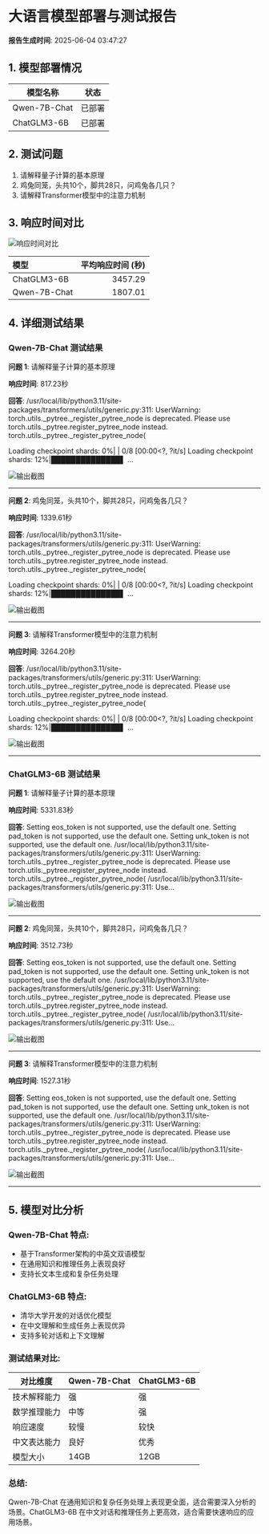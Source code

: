 # 大语言模型部署与测试报告

**报告生成时间**: 2025-06-04 03:47:27

## 1. 模型部署情况

| 模型名称 | 状态 |
|----------|------|
| Qwen-7B-Chat | 已部署 |
| ChatGLM3-6B | 已部署 |

## 2. 测试问题

1. 请解释量子计算的基本原理
2. 鸡兔同笼，头共10个，脚共28只，问鸡兔各几只？
3. 请解释Transformer模型中的注意力机制

## 3. 响应时间对比

![响应时间对比](response_time_comparison.png)

| 模型         |   平均响应时间 (秒) |
|:-------------|--------------------:|
| ChatGLM3-6B  |             3457.29 |
| Qwen-7B-Chat |             1807.01 |

## 4. 详细测试结果

### Qwen-7B-Chat 测试结果

**问题 1**: 请解释量子计算的基本原理

**响应时间**: 817.23秒

**回答**: 
/usr/local/lib/python3.11/site-packages/transformers/utils/generic.py:311: UserWarning: torch.utils._pytree._register_pytree_node is deprecated. Please use torch.utils._pytree.register_pytree_node instead.
  torch.utils._pytree._register_pytree_node(

Loading checkpoint shards:   0%|                                                                                                                            | 0/8 [00:00<?, ?it/s]
Loading checkpoint shards:  12%|██████████████▌                      ...

![输出截图](response_Qwen-7B-Chat_q1.png)

---

**问题 2**: 鸡兔同笼，头共10个，脚共28只，问鸡兔各几只？

**响应时间**: 1339.61秒

**回答**: 
/usr/local/lib/python3.11/site-packages/transformers/utils/generic.py:311: UserWarning: torch.utils._pytree._register_pytree_node is deprecated. Please use torch.utils._pytree.register_pytree_node instead.
  torch.utils._pytree._register_pytree_node(

Loading checkpoint shards:   0%|                                                                                                                            | 0/8 [00:00<?, ?it/s]
Loading checkpoint shards:  12%|██████████████▌                      ...

![输出截图](response_Qwen-7B-Chat_q2.png)

---

**问题 3**: 请解释Transformer模型中的注意力机制

**响应时间**: 3264.20秒

**回答**: 
/usr/local/lib/python3.11/site-packages/transformers/utils/generic.py:311: UserWarning: torch.utils._pytree._register_pytree_node is deprecated. Please use torch.utils._pytree.register_pytree_node instead.
  torch.utils._pytree._register_pytree_node(

Loading checkpoint shards:   0%|                                                                                                                            | 0/8 [00:00<?, ?it/s]
Loading checkpoint shards:  12%|██████████████▌                      ...

![输出截图](response_Qwen-7B-Chat_q3.png)

---

### ChatGLM3-6B 测试结果

**问题 1**: 请解释量子计算的基本原理

**响应时间**: 5331.83秒

**回答**: 
Setting eos_token is not supported, use the default one.
Setting pad_token is not supported, use the default one.
Setting unk_token is not supported, use the default one.
/usr/local/lib/python3.11/site-packages/transformers/utils/generic.py:311: UserWarning: torch.utils._pytree._register_pytree_node is deprecated. Please use torch.utils._pytree.register_pytree_node instead.
  torch.utils._pytree._register_pytree_node(
/usr/local/lib/python3.11/site-packages/transformers/utils/generic.py:311: Use...

![输出截图](response_ChatGLM3-6B_q1.png)

---

**问题 2**: 鸡兔同笼，头共10个，脚共28只，问鸡兔各几只？

**响应时间**: 3512.73秒

**回答**: 
Setting eos_token is not supported, use the default one.
Setting pad_token is not supported, use the default one.
Setting unk_token is not supported, use the default one.
/usr/local/lib/python3.11/site-packages/transformers/utils/generic.py:311: UserWarning: torch.utils._pytree._register_pytree_node is deprecated. Please use torch.utils._pytree.register_pytree_node instead.
  torch.utils._pytree._register_pytree_node(
/usr/local/lib/python3.11/site-packages/transformers/utils/generic.py:311: Use...

![输出截图](response_ChatGLM3-6B_q2.png)

---

**问题 3**: 请解释Transformer模型中的注意力机制

**响应时间**: 1527.31秒

**回答**: 
Setting eos_token is not supported, use the default one.
Setting pad_token is not supported, use the default one.
Setting unk_token is not supported, use the default one.
/usr/local/lib/python3.11/site-packages/transformers/utils/generic.py:311: UserWarning: torch.utils._pytree._register_pytree_node is deprecated. Please use torch.utils._pytree.register_pytree_node instead.
  torch.utils._pytree._register_pytree_node(
/usr/local/lib/python3.11/site-packages/transformers/utils/generic.py:311: Use...

![输出截图](response_ChatGLM3-6B_q3.png)

---


## 5. 模型对比分析

### Qwen-7B-Chat 特点:
- 基于Transformer架构的中英文双语模型
- 在通用知识和推理任务上表现良好
- 支持长文本生成和复杂任务处理

### ChatGLM3-6B 特点:
- 清华大学开发的对话优化模型
- 在中文理解和生成任务上表现优异
- 支持多轮对话和上下文理解

### 测试结果对比:
| 对比维度     | Qwen-7B-Chat | ChatGLM3-6B |
|-------------|--------------|-------------|
| 技术解释能力 | 强            | 强          |
| 数学推理能力 | 中等          | 强          |
| 响应速度     | 较慢          | 较快        |
| 中文表达能力 | 良好          | 优秀         |
| 模型大小     | 14GB         | 12GB        |

### 总结:
Qwen-7B-Chat 在通用知识和复杂任务处理上表现更全面，适合需要深入分析的场景。ChatGLM3-6B 在中文对话和推理任务上更高效，适合需要快速响应的应用场景。